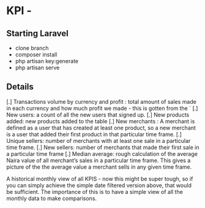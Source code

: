 # KPI -

## Starting Laravel

- clone branch
- composer install
- php artisan key:generate
- php artisan serve


## Details

[.] Transactions volume by currency and profit : total amount of sales made in each currency and how much profit we made - this is gotten from the `
[.] New users: a count of all the new users that signed up.
[.] New products added: new products added to the table
[.] New merchants : A merchant is defined as a user that has created at least one product, so a new merchant is a user that added their first product in that particular time frame.
[.] Unique sellers: number of merchants with at least one sale in a particular time frame.
[.] New sellers: number of merchants that made their first sale in a particular time frame
[.] Median average: rough calculation of the average Naira value of all merchant’s sales in a particular time frame. This gives a picture of the the average value a merchant sells in any given time frame.


A historical monthly view of all KPIS - now this might be super tough, so if you can simply achieve the simple date filtered version above, that would be sufficient. The importance of this is to have a simple view of all the monthly data to make comparisons.
